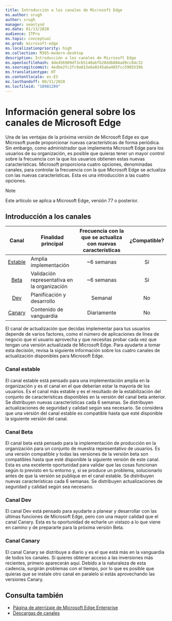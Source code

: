 ```yaml
---
title: Introducción a los canales de Microsoft Edge
ms.author: srugh
author: srugh
manager: seanlynd
ms.date: 01/13/2020
audience: ITPro
ms.topic: conceptual
ms.prod: microsoft-edge
ms.localizationpriority: high
ms.collection: M365-modern-desktop
description: Introducción a los canales de Microsoft Edge
ms.openlocfilehash: 4de456909df3cb5140abfb20ddb884ad9cc84c32
ms.sourcegitcommit: 4edbe2fc2fc9a013e6a0245aba485fcc5905539b
ms.translationtype: HT
ms.contentlocale: es-ES
ms.lasthandoff: 08/31/2020
ms.locfileid: "10981209"
---
```

# Información general sobre los canales de Microsoft Edge

Una de las ventajas de la próxima versión de Microsoft Edge es que Microsoft puede proporcionar nuevas características de forma periódica. Sin embargo, como administrador que implementa Microsoft Edge para los usuarios de su organización, es posible que quieras tener un mayor control sobre la frecuencia con la que los usuarios obtienen estas nuevas características. Microsoft proporciona cuatro opciones, denominadas canales, para controlar la frecuencia con la que Microsoft Edge se actualiza con las nuevas características. Esta es una introducción a las cuatro opciones.
  
> [!NOTE]
> Este artículo se aplica a Microsoft Edge, versión 77 o posterior.

## Introducción a los canales

|Canal|Finalidad principal|Frecuencia con la que se actualiza con nuevas características|¿Compatible?|
|:---:|---|:---:|:---:|
|[Estable](#stable-channel)|Amplia implementación|~6 semanas|Sí|
|[Beta](#beta-channel)|Validación representativa en la organización|~6 semanas|Sí|
|[Dev](#dev-channel)|Planificación y desarrollo|Semanal|No|
|[Canary](#canary-channel)|Contenido de vanguardia|Diariamente|No|

El canal de actualización que decidas implementar para tus usuarios depende de varios factores, como el número de aplicaciones de línea de negocio que el usuario aprovecha y que necesitas probar cada vez que tengan una versión actualizada de Microsoft Edge. Para ayudarte a tomar esta decisión, revisa la siguiente información sobre los cuatro canales de actualización disponibles para Microsoft Edge.

### Canal estable

El canal estable está pensado para una implementación amplia en la organización y es el canal en el que deberían estar la mayoría de los usuarios. Es el canal más estable y es el resultado de la estabilización del conjunto de características disponibles en la versión del canal beta anterior. Se distribuyen nuevas características cada 6 semanas. Se distribuyen actualizaciones de seguridad y calidad según sea necesario. Se considera que una versión del canal estable es compatible hasta que esté disponible la siguiente versión del canal.

### Canal Beta

El canal beta está pensado para la implementación de producción en la organización para un conjunto de muestra representativo de usuarios. Es una versión compatible y todas las versiones de la versión beta son compatibles hasta que esté disponible la siguiente versión de este canal. Esta es una excelente oportunidad para validar que las cosas funcionan según lo previsto en tu entorno y, si se produce un problema, solucionarlo antes de que la versión se publique en el canal estable. Se distribuyen nuevas características cada 6 semanas. Se distribuyen actualizaciones de seguridad y calidad según sea necesario.

### Canal Dev

El canal Dev está pensado para ayudarte a planear y desarrollar con las últimas funciones de Microsoft Edge, pero con una mayor calidad que el canal Canary. Esta es tu oportunidad de echarle un vistazo a lo que viene en camino y de prepararte para la próxima versión Beta.

### Canal Canary

El canal Canary se distribuye a diario y es el que está más en la vanguardia de todos los canales. Si quieres obtener acceso a las inversiones más recientes, primero aparecerán aquí. Debido a la naturaleza de esta cadencia, surgirán problemas con el tiempo, por lo que es posible que quieras que se instale otro canal en paralelo si estás aprovechando las versiones Canary.

## Consulta también

- [Página de aterrizaje de Microsoft Edge Enterprise](https://aka.ms/EdgeEnterprise)
- [Descargas de canales](https://aka.ms/EdgeEnterprise)
